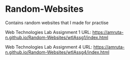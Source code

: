 # Random-Websites
Contains random websites that I made for practise

Web Technologies Lab Assignment 1
URL: https://amruta-n.github.io/Random-Websites/wtlAssg1/index.html

Web Technologies Lab Assignment 4
URL: https://amruta-n.github.io/Random-Websites/wtlAssg4/index.html
